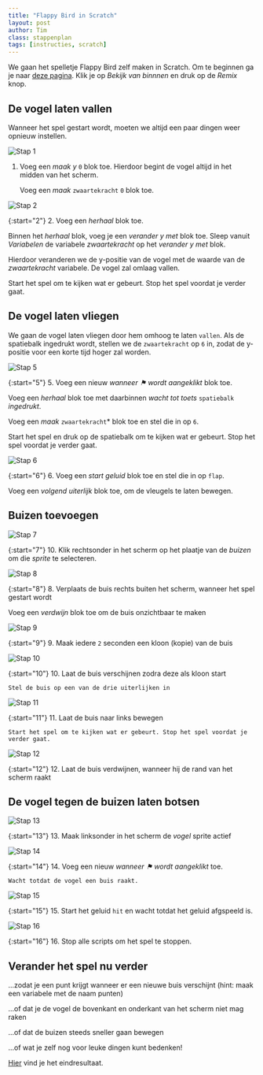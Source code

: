 ```yaml
---
title: "Flappy Bird in Scratch"
layout: post
author: Tim
class: stappenplan
tags: [instructies, scratch]
---
```

We gaan het spelletje Flappy Bird zelf maken in Scratch. Om te beginnen ga je naar [deze pagina](https://scratch.mit.edu/projects/173904279). Klik je op *Bekijk van binnnen* en druk op de *Remix* knop.

De vogel laten vallen
---------------------
Wanneer het spel gestart wordt, moeten we altijd een paar dingen weer opnieuw instellen.

![Stap 1](/static/img/scratch-flappybird-1.svg)
1. Voeg een *maak y* `0` blok toe. Hierdoor begint de vogel altijd in het midden van het scherm.

   Voeg een *maak* `zwaartekracht` `0` blok toe.

![Stap 2](/static/img/scratch-flappybird-2.svg)

{:start="2"}
2. Voeg een *herhaal* blok toe. 

   Binnen het *herhaal* blok, voeg je een *verander y met* blok toe. Sleep vanuit *Variabelen* de variabele *zwaartekracht* op het *verander y met* blok.

   Hierdoor veranderen we de y-positie van de vogel met de waarde van de *zwaartekracht* variabele. De vogel zal omlaag vallen.

   Start het spel om te kijken wat er gebeurt. Stop het spel voordat je verder gaat.

De vogel laten vliegen
----------------------
We gaan de vogel laten vliegen door hem omhoog te laten `vallen`. Als de spatiebalk ingedrukt wordt, stellen we de `zwaartekracht` op `6` in, zodat de y-positie voor een korte tijd hoger zal worden.

![Stap 5](/static/img/scratch-flappybird-3.svg)

{:start="5"}
5. Voeg een nieuw *wanneer &#9873; wordt aangeklikt* blok toe.

   Voeg een *herhaal* blok toe met daarbinnen *wacht tot toets* `spatiebalk` *ingedrukt*.

   Voeg een *maak* `zwaartekracht`* blok toe en stel die in op `6`.

   Start het spel en druk op de spatiebalk om te kijken wat er gebeurt. Stop het spel voordat je verder gaat.

![Stap 6](/static/img/scratch-flappybird-4.svg)

{:start="6"}
6. Voeg een *start geluid* blok toe en stel die in op `flap`.

   Voeg een *volgend uiterlijk* blok toe, om de vleugels te laten bewegen.

Buizen toevoegen
----------------

![Stap 7](/static/img/scratch-flappybird-5.png)

{:start="7"}
10. Klik rechtsonder in het scherm op het plaatje van de *buizen* om die *sprite* te selecteren.

![Stap 8](/static/img/scratch-flappybird-6.svg)

{:start="8"}
8. Verplaats de buis rechts buiten het scherm, wanneer het spel gestart wordt

   Voeg een *verdwijn* blok toe om de buis onzichtbaar te maken

![Stap 9](/static/img/scratch-flappybird-7.svg)

{:start="9"}
9. Maak iedere `2` seconden een kloon (kopie) van de buis

![Stap 10](/static/img/scratch-flappybird-8.svg)

{:start="10"}
10. Laat de buis verschijnen zodra deze als kloon start

    Stel de buis op een van de drie uiterlijken in

![Stap 11](/static/img/scratch-flappybird-9.svg)

{:start="11"}
11. Laat de buis naar links bewegen
    
    Start het spel om te kijken wat er gebeurt. Stop het spel voordat je verder gaat.

![Stap 12](/static/img/scratch-flappybird-10.svg)

{:start="12"}
12. Laat de buis verdwijnen, wanneer hij de rand van het scherm raakt

De vogel tegen de buizen laten botsen
-------------------------------------

![Stap 13](/static/img/scratch-flappybird-11.png)

{:start="13"}
13. Maak linksonder in het scherm de *vogel* sprite actief

![Stap 14](/static/img/scratch-flappybird-12.svg)

{:start="14"}
14. Voeg een nieuw *wanneer &#9873; wordt aangeklikt* toe.

    Wacht totdat de vogel een buis raakt.

![Stap 15](/static/img/scratch-flappybird-13.svg)

{:start="15"}
15. Start het geluid `hit` en wacht totdat het geluid afgspeeld is.

![Stap 16](/static/img/scratch-flappybird-14.svg)

{:start="16"}
16. Stop alle scripts om het spel te stoppen.

Verander het spel nu verder
---------------------------

...zodat je een punt krijgt wanneer er een nieuwe buis verschijnt (hint: maak een variabele met de naam punten)

...of dat je de vogel de bovenkant en onderkant van het scherm niet mag raken

...of dat de buizen steeds sneller gaan bewegen

...of wat je zelf nog voor leuke dingen kunt bedenken!

[Hier](https://scratch.mit.edu/projects/173907357/#editor) vind je het eindresultaat.